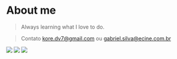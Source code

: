 <h1 align="left">About me</h1>

> Always learning what I love to do.

> Contato
> kore.dv7@gmail.com ou gabriel.silva@ecine.com.br

<div> 
  <a href="https://instagram.com/kore.jsx" target="_blank"><img src="https://img.shields.io/badge/-Instagram-%23E4405F?style=for-the-badge&logo=instagram&logoColor=white" target="_blank"></a>
  <a href = "mailto: kore.dv7@gmail.com"><img src="https://img.shields.io/badge/-Gmail-%23333?style=for-the-badge&logo=gmail&logoColor=white" target="_blank"></a>
  <a href = "https://discord.gg/cBNcWvf"><img src="https://img.shields.io/badge/-kore:0859-%fff?style=for-the-badge&logo=discord&logoColor=white" target="_blank"></a>
 
</div>
